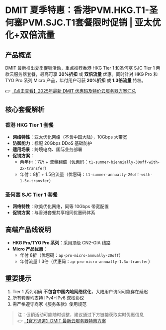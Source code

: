 # DMIT 夏季特惠：香港PVM.HKG.T1-圣何塞PVM.SJC.T1套餐限时促销 | 亚太优化+双倍流量

## 产品概览

DMIT 最新推出夏季促销活动，重点推荐香港 HKG Tier 1 和圣何塞 SJC Tier 1 两款云服务器套餐，最高可享 **30%折扣** 或 **双倍流量** 优惠。同时针对 HKG Pro 和 TYO Pro 系列 Micro 产品，年付用户可获 **20%折扣** 或 **1.3倍流量** 特权。

👉 [【点击查看】2025年最新 DMIT 优惠码及特价云服务器方案汇总](https://bit.ly/dmit_coupon)

## 核心套餐解析

### 香港 HKG Tier 1 套餐
- **网络特性**：亚太优化网络（不含中国大陆），10Gbps 大带宽
- **防御能力**：标配 20Gbps DDoS 基础防护
- **适用场景**：跨境电商、国际业务部署
- **促销方案**：
  - 两年付：7折 + 流量翻倍（优惠码：`t1-summer-biennially-30off-with-2x-transfer`）
  - 年付：8折 + 1.5倍流量（优惠码：`t1-summer-annually-20off-with-1.5x-transfer`）

### 圣何塞 SJC Tier 1 套餐
- **网络特性**：欧美优化网络，同等 10Gbps 带宽配置
- **促销方案**：与香港套餐共享相同优惠码体系

## 高端产品线说明
- **HKG Pro/TYO Pro 系列**：采用顶级 CN2-GIA 线路
- **Micro 产品优惠**：
  - 年付 8折（优惠码：`ap-pro-micro-annually-20off`）
  - 年付流量 1.3倍（优惠码：`ap-pro-micro-annually-1.3x-transfer`）

## 重要提示
1. Tier 1 系列明确 **不包含中国内地网络优化**，大陆用户访问可能存在延迟
2. 所有套餐均支持 IPv4+IPv6 双栈协议
3. 需严格遵守商家《服务条款》使用规范

> 注：促销活动可能随时调整，建议通过下方链接获取实时优惠信息  
👉 [【官方通道】DMIT 最新云服务器特惠方案](https://bit.ly/dmit_coupon)